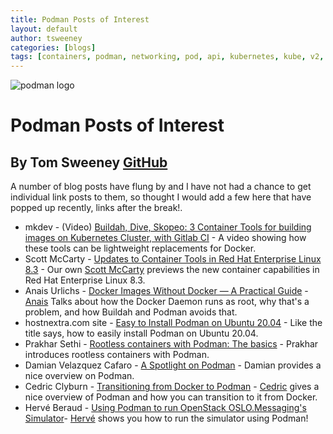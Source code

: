 ```yaml
---
title: Podman Posts of Interest
layout: default
author: tsweeney
categories: [blogs]
tags: [containers, podman, networking, pod, api, kubernetes, kube, v2, hpc, windows, mac]
---
```


![podman logo](../static/vectors/raw/podman.svg)

# Podman Posts of Interest

## By Tom Sweeney [GitHub](https://github.com/TomSweeneyRedhat)

A number of blog posts have flung by and I have not had a chance to get individual
link posts to them, so thought I would add a few here that have popped up recently,
links after the break!.

<!--truncate-->

- mkdev - (Video) [Buildah, Dive, Skopeo: 3 Container Tools for building images on Kubernetes Cluster, with Gitlab CI](https://www.youtube.com/watch?v=aViKsSEGwOc&feature=emb_logo) - A video showing how these tools can be lightweight replacements for Docker.
- Scott McCarty - [Updates to Container Tools in Red Hat Enterprise Linux 8.3](https://www.redhat.com/en/blog/updates-container-tools-red-hat-enterprise-linux-83) - Our own [Scott McCarty](https://twitter.com/fatherlinux) previews the new container capabilities in Red Hat Enterprise Linux 8.3.
- Anais Urlichs - [Docker Images Without Docker — A Practical Guide](https://codefresh.io/devops/docker-images-without-docker-practical-guide/) - [Anais](https://codefresh.io/author/anais-codefresh/) Talks about how the Docker Daemon runs as root, why that's a problem, and how Buildah and Podman avoids that.
- hostnextra.com site - [Easy to Install Podman on Ubuntu 20.04](https://www.hostnextra.com/kb/easy-to-install-podman-on-ubuntu-20-04/) - Like the title says, how to easily install Podman on Ubuntu 20.04.
- Prakhar Sethi - [Rootless containers with Podman: The basics](https://developers.redhat.com/blog/2020/09/25/rootless-containers-with-podman-the-basics/) - Prakhar introduces rootless containers with Podman.
- Damian Velazquez Cafaro - [A Spotlight on Podman](https://caylent.com/spotlight-on-podman) - Damian provides a nice overview on Podman.
- Cedric Clyburn - [Transitioning from Docker to Podman](https://developers.redhat.com/blog/2020/11/19/transitioning-from-docker-to-podman/?utm_campaign=VSHNtimer&utm_content=147487702&utm_medium=social&utm_source=twitter&hss_channel=tw-2851142013) - [Cedric](https://developers.redhat.com/blog/author/cclyburn/) gives a nice overview of Podman and how you can transition to it from Docker.
- Hervé Beraud - [Using Podman to run OpenStack OSLO.Messaging's Simulator](https://herve.beraud.io/openstack/oslo.messaging/podman/rabbitmq/2020/12/04/using-podman-to-run-openstack-oslo-messaging-simulator.html)- [Hervé](https://herve.beraud.io/) shows you how to run the simulator using Podman!
